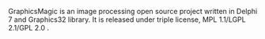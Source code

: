 GraphicsMagic is an image processing open source project written in Delphi 7 and Graphics32 library. It is released under triple license, MPL 1.1/LGPL 2.1/GPL 2.0 .